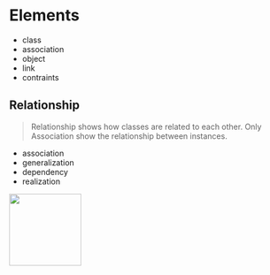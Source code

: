 # Elements
- class
- association
- object
- link
- contraints

## Relationship
> Relationship shows how classes are related to each other.
> Only Association show the relationship between instances.

- association
- generalization
- dependency
- realization

<img src="https://github.com/syk25/TIL/assets/129013571/53bed10a-aa08-4f47-84bc-028ed7578689"  width="130">